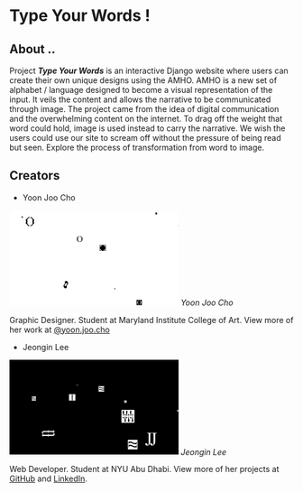 # Type Your Words !

## About ..
Project ***Type Your Words*** is an interactive Django website where users can create their own unique designs using the AMHO. AMHO is a new set of alphabet / language designed to become a visual representation of the input. It veils the content and allows the narrative to be communicated through image. The project came from the idea of digital communication and the overwhelming content on the internet. To drag off the weight that word could hold, image is used instead to carry the narrative. We wish the users could use our site to scream off without the pressure of being read but seen. Explore the process of transformation from word to image.

## Creators

- Yoon Joo Cho

<img src="demo/tyw_yoon.png" width="300px">
<em>Yoon Joo Cho</em>

Graphic Designer. Student at Maryland Institute College of Art. View more of her work at [@yoon.joo.cho](https://www.instagram.com/yoon.joo.cho/)

- Jeongin Lee

<img src="demo/tyw_jeongin.png" width="300px">
<em>Jeongin Lee</em>

Web Developer. Student at NYU Abu Dhabi. View more of her projects at [GitHub](https://github.com/jjeongin) and [LinkedIn](https://www.linkedin.com/in/jeongin-lee-4687401b3/).
